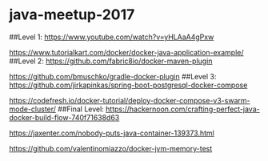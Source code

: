 # java-meetup-2017

##Level 1:
https://www.youtube.com/watch?v=yHLAaA4gPxw

https://www.tutorialkart.com/docker/docker-java-application-example/
##Level 2:
https://github.com/fabric8io/docker-maven-plugin

https://github.com/bmuschko/gradle-docker-plugin
##Level 3:
https://github.com/jirkapinkas/spring-boot-postgresql-docker-compose

https://codefresh.io/docker-tutorial/deploy-docker-compose-v3-swarm-mode-cluster/
##Final Level:
https://hackernoon.com/crafting-perfect-java-docker-build-flow-740f71638d63

https://jaxenter.com/nobody-puts-java-container-139373.html

https://github.com/valentinomiazzo/docker-jvm-memory-test
